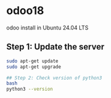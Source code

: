 # odoo18
odoo install in Ubuntu 24.04 LTS
<br>

## Step 1: Update the server
```bash
sudo apt-get update
sudo apt-get upgrade

## Step 2: Check version of python3
bash
python3 --version
